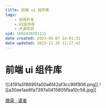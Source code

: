 ```yaml
---
title: 前端 ui 组件库
tags: 
    - 前端开发
    - UI组件库
    - 开源项目
uid: 1683439291111
date created: 2023-05-07 14:01:31
date updated: 2023-11-28 11:27:42
---
```


# 前端 ui 组件库

![[4191a5f8695fa00a6f42af3cc99f906.png]] ![[a30ae1ae6fa7397a0415805fba10c58.jpg]]

[摘录 · 语雀](https://www.yuque.com/docs/share/5eced5d5-2c63-4232-a56f-23dc103551ba?#)
